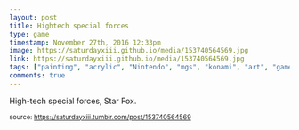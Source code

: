 ```yaml
---
layout: post
title: Hightech special forces 
type: game
timestamp: November 27th, 2016 12:33pm
image: https://saturdayxiii.github.io/media/153740564569.jpg
link: https://saturdayxiii.github.io/media/153740564569.jpg
tags: ["painting", "acrylic", "Nintendo", "mgs", "konami", "art", "game", "showcase"]
comments: true
---
```


High-tech special forces, Star Fox.
 
  
<small>source: https://saturdayxiii.tumblr.com/post/153740564569</small>